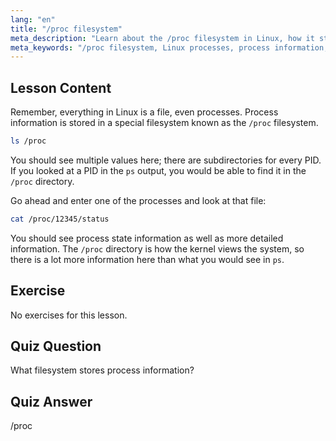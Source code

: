 ```yaml
---
lang: "en"
title: "/proc filesystem"
meta_description: "Learn about the /proc filesystem in Linux, how it stores process information, and its structure. Explore process details with this essential Linux guide."
meta_keywords: "/proc filesystem, Linux processes, process information, Linux tutorial, beginner Linux, Linux guide"
---
```


## Lesson Content

Remember, everything in Linux is a file, even processes. Process information is stored in a special filesystem known as the `/proc` filesystem.

```bash
ls /proc
```

You should see multiple values here; there are subdirectories for every PID. If you looked at a PID in the `ps` output, you would be able to find it in the `/proc` directory.

Go ahead and enter one of the processes and look at that file:

```bash
cat /proc/12345/status
```

You should see process state information as well as more detailed information. The `/proc` directory is how the kernel views the system, so there is a lot more information here than what you would see in `ps`.

## Exercise

No exercises for this lesson.

## Quiz Question

What filesystem stores process information?

## Quiz Answer

/proc
